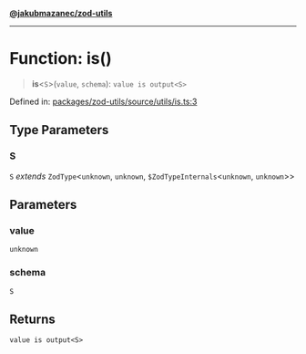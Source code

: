 [**@jakubmazanec/zod-utils**](../README.md)

---

# Function: is()

> **is**\<`S`\>(`value`, `schema`): `value is output<S>`

Defined in:
[packages/zod-utils/source/utils/is.ts:3](https://github.com/jakubmazanec/tools/blob/026d472564678641afd0039e9c07d936f221ca46/packages/zod-utils/source/utils/is.ts#L3)

## Type Parameters

### S

`S` _extends_ `ZodType`\<`unknown`, `unknown`, `$ZodTypeInternals`\<`unknown`, `unknown`\>\>

## Parameters

### value

`unknown`

### schema

`S`

## Returns

`value is output<S>`
